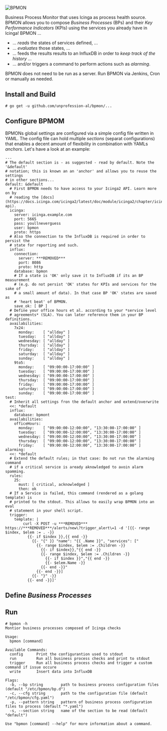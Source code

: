 ![BPMON](https://raw.githubusercontent.com/unprofession-al/bpmon/master/bpmon.png "BPMON")

Business Process Monitor that uses Icinga as process health source. BPMON allows
you to compose *Business Processes* (BPs) and their *Key Performance Indicators*
(KPIs) using the services you already have in Icinga! BPMON ...

* ... *reads* the states of services defined, ...
* ... *evaluates* those states, ...
* ... feeds the results results to an InfluxDB in order to *keep track of the history* ...
* ... and/or triggers a command to perform actions such as *alarming*.

BPMON does not need to be run as a server. Run BPMON via Jenkins, Cron or
manually as needed.

## Install and Build
    # go get -u github.com/unprofession-al/bpmon/...

## Configure BPMOM

BPMONs global settings are configured via a simple config file written in YAML.
The config file can hold multiple *sections* (separat configurations) that enables 
a decent amount of flexibility in combination with YAMLs *anchors*. Let's have 
a look at an example:

    ---
    # The default section is - as suggested - read by default. Note the '&default'
    # notation; this is known an an 'anchor' and allows you to reuse the settings
    # in other sections...
    default: &default
      # First BPMON needs to have access to your Icinga2 API. Learn more on by 
      # reading the [docs](https://docs.icinga.com/icinga2/latest/doc/module/icinga2/chapter/icinga2-api).
      icinga:
        server: icinga.example.com
        port: 5665
        pass: youllneverguess
        user: bpmon
        proto: https
      # Also the connection to the InfluxDB is required in order to persist the
      # state for reporting and such. 
      influx:
        connection:
          server: ***REMOVED***
          port: 8086
          proto: http
        database: bpmon
        # If a state is 'OK' only save it to InfluxDB if its an BP measurement 
        # (e.g. do not persist 'OK' states for KPIs and services for the sake of
        # a small amount of data). In that case BP 'OK' states are saved as 
        # 'heart beat' of BPMON.
        save_ok: [ BP ]
      # Define your office hours et al. according to your *service level 
      # agreements* (SLA). You can later reference them in your BP definitions.
      availabilities:
        7x24:
          monday:    [ "allday" ]
          tuesday:   [ "allday" ]
          wednesday: [ "allday" ]
          thursday:  [ "allday" ]
          friday:    [ "allday" ]
          saturday:  [ "allday" ]
          sunday:    [ "allday" ]
        9to5:
          monday:    [ "09:00:00-17:00:00" ]
          tuesday:   [ "09:00:00-17:00:00" ]
          wednesday: [ "09:00:00-17:00:00" ]
          thursday:  [ "09:00:00-17:00:00" ]
          friday:    [ "09:00:00-17:00:00" ]
          saturday:  [ "09:00:00-17:00:00" ]
          sunday:    [ "09:00:00-17:00:00" ]
    test:
      # Inherit all settings fron the default anchor and extend/overwrite
      <<: *default
      influx:
        database: bpmont
      availabilities:
        officeHours:
          monday:    [ "09:00:00-12:00:00", "13:30:00-17:00:00" ]
          tuesday:   [ "09:00:00-12:00:00", "13:30:00-17:00:00" ]
          wednesday: [ "09:00:00-12:00:00", "13:30:00-17:00:00" ]
          thursday:  [ "09:00:00-12:00:00", "13:30:00-17:00:00" ]
          friday:    [ "09:00:00-12:00:00", "13:30:00-17:00:00" ]
    alarming:
      <<: *default
      # Extend the default rules; in that case: Do not run the alarming command
      # if a critical service is aready aknowledged to avoin alarm spamming.
      rules:
        25:
          must: [ critical, acknowledged ]
          then: ok
      # If a Service is failed, this command (rendered as a golang template) is 
      # printed to the stdout. This allows to easily wrap BPMON into an eval
      # statement in your shell script.
      trigger:
        template: |
            curl -X POST -u ***REMOVED*** https://***REMOVED***/alerts/new\?trigger_alert\=1 -d '[{{- range $index, $elem := . -}}
              {{- if $index }},{{ end -}}
                {{- "{" }} "name": "{{ .Name }}", "services": ["
                  {{- range $index, $elem := .Children -}}
                    {{- if $index}},"{{ end -}}
                    {{- range $index, $elem := .Children -}}
                      {{- if $index }}","{{ end -}}
                      {{- $elem.Name -}}
                    {{- end -}}"
                  {{- end -}}]
                {{- "}" -}}
              {{- end -}}]'

## Define *Business Processes*

## Run
    # bpmon -h
    Montior business processes composed of Icinga checks

    Usage:
      bpmon [command]

    Available Commands:
      config      Print the configurantion used to stdout
      run         Run all business process checks and print to stdout
      trigger     Run all business process checks and trigger a custom command if issue occure
      write       Insert data into InfluxDB

    Flags:
      -b, --bp string        path to business process configuration files (default "/etc/bpmon/bp.d")
      -c, --cfg string       path to the configuration file (default "/etc/bpmon/cfg.yaml")
      -p, --pattern string   pattern of business process configuration files to process (default "*.yaml")
      -s, --section string   name of the section to be read (default "default")

    Use "bpmon [command] --help" for more information about a command.

